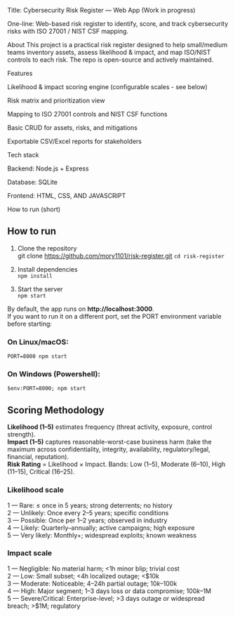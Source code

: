 Title: Cybersecurity Risk Register — Web App (Work in progress)

One-line: Web-based risk register to identify, score, and track cybersecurity risks with ISO 27001 / NIST CSF mapping.

About
This project is a practical risk register designed to help small/medium teams inventory assets, assess likelihood & impact, and map ISO/NIST controls to each risk. The repo is open-source and actively maintained.

Features

Likelihood & impact scoring engine (configurable scales - see below)

Risk matrix and prioritization view

Mapping to ISO 27001 controls and NIST CSF functions

Basic CRUD for assets, risks, and mitigations

Exportable CSV/Excel reports for stakeholders

Tech stack

Backend: Node.js + Express 

Database: SQLite

Frontend: HTML, CSS, AND JAVASCRIPT

How to run (short)

## How to run
1. Clone the repository  
   git clone https://github.com/mory1101/risk-register.git 
   `cd risk-register`  

2. Install dependencies  
   `npm install`  

3. Start the server  
   `npm start`  

By default, the app runs on **http://localhost:3000**.  
If you want to run it on a different port, set the PORT environment variable before starting:  

### On Linux/macOS:
`PORT=8000 npm start`

### On Windows (Powershell):
`$env:PORT=8000; npm start`




## Scoring Methodology

**Likelihood (1–5)** estimates frequency (threat activity, exposure, control strength).  
**Impact (1–5)** captures reasonable-worst-case business harm (take the maximum across confidentiality, integrity, availability, regulatory/legal, financial, reputation).  
**Risk Rating** = Likelihood × Impact. Bands: Low (1–5), Moderate (6–10), High (11–15), Critical (16–25).

### Likelihood scale
1 — Rare: ≤ once in 5 years; strong deterrents; no history  
2 — Unlikely: Once every 2–5 years; specific conditions  
3 — Possible: Once per 1–2 years; observed in industry  
4 — Likely: Quarterly–annually; active campaigns; high exposure  
5 — Very likely: Monthly+; widespread exploits; known weakness

### Impact scale
1 — Negligible: No material harm; <1h minor blip; trivial cost  
2 — Low: Small subset; <4h localized outage; <$10k  
3 — Moderate: Noticeable; 4–24h partial outage; $10k–$100k  
4 — High: Major segment; 1–3 days loss or data compromise; $100k–$1M  
5 — Severe/Critical: Enterprise-level; >3 days outage or widespread breach; >$1M; regulatory
